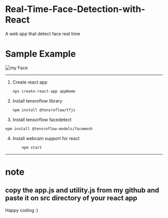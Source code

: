 # Real-Time-Face-Detection-with-React
A web app that detect face real time


# Sample Example

![my Face](https://github.com/32-Adarsha/Real-Time-Face-Detection-with-React/blob/main/facedetect.gif)


----------------------
 1. Create react app


    ```sh
    npx create-react-app appName
    ```
 2. Install tensroflow library
    ```sh
    npm install @tensroflow/tfjs
    ```
 3. Install tensorflow facedetect
   ```sh
   npm install @tensroflow-models/facemesh
   ```
 4. Install webcam support for react
    ``` npm install react-webcam
        npm start
    ```
 ---------------
 # note
 copy the app.js and utility.js from my github and paste it on src directory of your react app
 -----------
 Happy coding :)
